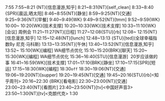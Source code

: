 
7:55
7:55~8:21 {NT}[信息漫游,知乎]
8:21~8:31{NT}[self_clean]
8:33~8:40 {SPR}[晨运,晒太阳]
8:46~8:55{NT}[静坐]
8:59~9:25{NT}[交通]
9:25~9:36{NT}[早餐]
9:40~9:49{WK}
9:49~9:52{NT}[tmm]
9:52~9:59{WK}
10:00~ 10:20{WK}[技术支撑]<WAUP>
10:20~10:33{WK}[技术支撑]<WA>
10:33~11:10{WK}[会议]<WA> 周例会
11:21~11:27{NT}[日程]
11:27~12:08{STU}[rb]<human javascript>
12:08~ 12:15{NT}[信息漫游,知乎]
12:15~12:48{NT}[lunch]
12:48~13:13 {STU}[ted]<OTD>(全球幸福指数By 尼克·马科斯)
13:13~13:35{NT}[午休]
13:40~13:52{NT}[信息漫游,知乎]
13:52~ 15:10{WK}[编程]<WA> WA细节点优化
15:10~15:20{BRK}[聊天]
15:20~ 15:30{WK}[编程]<WA> WA细节点优化
15:36~16:40{STU}[信息漫游]<quora>  20岁应该做的事
16:41~16:59{WK}[技术支撑]<WA>
17:01~17:10{BRK}[静坐]
17:10~17:15{SPR}[短运]
17:15~18:30{WK}[编程]<life-time-tracker>
18:30`off`
18:30~19:06{NT}[交通]
19:06~19:20{NT}[supper]
19:20~19:45{NT}[交通]
19:45~20:16{STU}[rb]<知乎周刊>
20:16~22:30 {BRK}[看电影]
22:30~23:00{NT}[交通]
23:00~23:40{NT}[看图片]
23:40~23:50{NT}[tv]<中国好声音3>
23:50~1:30{NT}[tv]<克朗代克>
1:30
